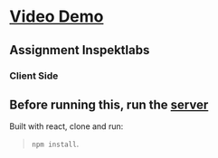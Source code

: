 # [Video Demo](https://youtu.be/n-lXi0YlFvs)
## Assignment Inspektlabs
### Client Side

## Before running this, run the [server](https://github.com/tarunnsingh/inspektlabs_server)

Built with react, clone and run:
 > ```npm install```.
 
